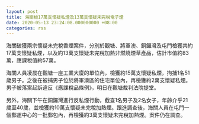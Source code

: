 ```yaml
---
layout: post
title: 海關檢17萬支懷疑私煙及13萬支懷疑未完稅電子煙
date: 2020-05-13 23:24:08.000000000 +08:00
categories: rss
---
```


海關破獲兩宗懷疑未完稅香煙案件，分別於觀塘、將軍澳、銅鑼灣及屯門檢獲共約17萬支懷疑私煙，以及約13萬支懷疑未完稅加熱非燃燒煙草產品，估計市值約83萬，應課稅值約57萬。

海關人員凌晨在觀塘一座工業大廈的單位內，檢獲約15萬支懷疑私煙，拘捕1名51歲男子。之後在被捕男子位於將軍澳區的住宅單位內，再檢獲約2萬支懷疑私煙。男子被落案起訴違反《應課稅品條例》，明日在觀塘裁判法院提堂。

另外，海關下午在銅鑼灣進行反私煙行動，截查1名男子及2名女子，年齡介乎21歲至40歲，並檢獲約10萬支懷疑未完稅加熱煙。跟進調查後，海關人員在屯門一個郵運中心的一批郵包內，再檢獲約3萬支懷疑未完稅加熱煙。案件仍在調查。
